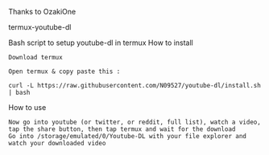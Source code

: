 Thanks to OzakiOne

termux-youtube-dl

Bash script to setup youtube-dl in termux
How to install

    Download termux

    Open termux & copy paste this :

    curl -L https://raw.githubusercontent.com/N09527/youtube-dl/install.sh | bash

How to use

    Now go into youtube (or twitter, or reddit, full list), watch a video, tap the share button, then tap termux and wait for the download
    Go into /storage/emulated/0/Youtube-DL with your file explorer and watch your downloaded video
